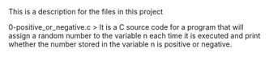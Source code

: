 This is a description for the files in this project

0-positive_or_negative.c > It is a C source code for a program that will assign a random number to the variable n each time it is executed and print whether the number stored in the variable n is positive or negative.
 

